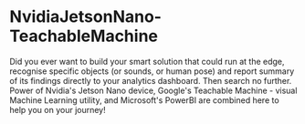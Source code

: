 # NvidiaJetsonNano-TeachableMachine
Did you ever want to build your smart solution that could run at the edge, recognise specific objects (or sounds, or human pose) and report summary of its findings directly to your analytics dashboard. Then search no further. Power of Nvidia's Jetson Nano device, Google's Teachable Machine - visual Machine Learning utility, and Microsoft's PowerBI are combined here to help you on your journey!
